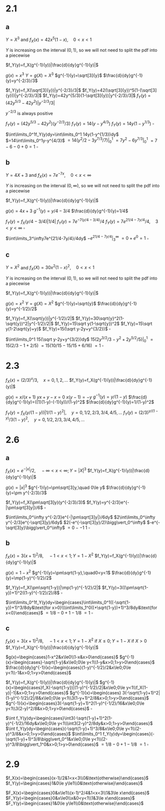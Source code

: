 # 2.1

## a

$Y=X^3$ and $f_X(x)=42x^5(1-x),\quad0<x<1$

$Y$ is increasing on the interval $(0,1)$, so we will not need to split the pdf into a piecewise

$f_Y(y)=f_X(g^{-1}(y))|\frac{d}{dy}g^{-1}(y)|$

$g(x)=x^3$
$Y=g(X)=X^3$
$g^{-1}(y)=\sqrt[3]{y}$
$\frac{d}{dy}g^{-1}(y)=y^{-2/3}/3$

$f_Y(y)=f_X(\sqrt[3]{y})|y^{-2/3}/3|$
$f_Y(y)=42(\sqrt[3]{y})^5(1-(\sqrt[3]{y}))|y^{-2/3}/3|$
$f_Y(y)=42y^{5/3}(1-\sqrt[3]{y})|y^{-2/3}/3|$
$f_Y(y)=(42y^{5/3}-42y^2)|y^{-2/3}/3|$

$y^{-2/3}$ is always positive

$f_Y(y)=(42y^{5/3}-42y^2)(y^{-2/3}/3)$
$f_Y(y)=14(y-y^{4/3})$
$f_Y(y)=14y(1-y^{1/3})$
$\square$

$\int\limits_0^1f_Y(y)dy=\int\limits_0^1 14y(1-y^{1/3})dy$
$=14\int\limits_0^1y-y^{4/3}$
$=14(y^2/2-3y^{7/3}/7)\bigg\vert_0^1$
$=7y^2-6y^{7/3}\bigg\vert_0^1$
$=7-6-0+0=1$
$\square$
## b

$Y=4X+3$ and $f_X(x)=7e^{-7x},\quad0<x<\infty$

$Y$ is increasing on the interval $(0,\infty)$, so we will not need to split the pdf into a piecewise

$f_Y(y)=f_X(g^{-1}(y))|\frac{d}{dy}g^{-1}(y)|$

$g(x)=4x+3$
$g^{-1}(y)=y/4-3/4$
$\frac{d}{dy}g^{-1}(y)=1/4$

$f_Y(y)=f_X(y/4-3/4)|1/4|$
$f_Y(y)=7e^{-7(y/4-3/4)}/4$
$f_Y(y)=7e^{21/4-7y/4}/4,\quad3<y<\infty$
$\square$

$\int\limits_3^\infty7e^{21/4-7y/4}/4dy$
$-e^{21/4-7y/4}\bigg\vert_3^\infty$
$=0+e^0=1$
$\square$

## c

$Y=X^2$ and $f_X(X)=30x^2(1-x)^2,\quad 0<x<1$

$Y$ is increasing on the interval $(0,1)$, so we will not need to split the pdf into a piecewise

$f_Y(y)=f_X(g^{-1}(y))|\frac{d}{dy}g^{-1}(y)|$

$g(x)=x^2$
$Y=g(X)=X^2$
$g^{-1}(y)=\sqrt{y}$
$\frac{d}{dy}g^{-1}(y)=y^{-1/2}/2$

$f_Y(y)=f_X(\sqrt{y})|y^{-1/2}/2|$
$f_Y(y)=30\sqrt{y}^2(1-\sqrt{y})^2|y^{-1/2}/2|$
$f_Y(y)=15\sqrt y(1-\sqrt{y})^2$
$f_Y(y)=15\sqrt y(1-2\sqrt{y}+y)$
$f_Y(y)=15(\sqrt y-2y+y^{3/2})$
$\square$

$\int\limits_0^1 15(\sqrt y-2y+y^{3/2})dy$
$15(2y^{3/2}/3-y^2+2y^{5/2}/5)\bigg\vert_0^1$
$=15(2/3-1+2/5)$
$=15(10/15-15/15+6/16)$
$=1$
$\square$

# 2.3

$f_X(x)=(2/3)^x/3,\quad x=0,1,2,...$
$f_Y(y)=f_X(g^{-1}(y))|\frac{d}{dy}g^{-1}(y)|$

$g(x)=x/(x+1)$
$yx+y-x=0$
$x(y-1)=-y$
$g^{-1}(y)=y/(1-y)$
$\frac{d}{dy}g^{-1}(y)=((1)(1-y)-(-1)(y))/(1-y)^2$
$\frac{d}{dy}g^{-1}(y)=1/(1-y)^2$

$f_Y(y)=f_X(y/(1-y))|1/(1-y)^2|,\quad y=0,1/2,2/3,3/4,4/5,...$
$f_Y(y)=(2/3)^{y/(1-y)}/3(1-y)^2,\quad y=0,1/2,2/3,3/4,4/5,...$

# 2.6

## a

$f_X(x)=e^{-|x|}/2,\quad -\infty<x<\infty;Y=|X|^3$
$f_Y(y)=f_X(g^{-1}(y))|\frac{d}{dy}g^{-1}(y)|$

$g(x)=|x|^3$
$g^{-1}(y)=\pm\sqrt[3]y,\quad 0\le y$
$\frac{d}{dy}g^{-1}(y)=\pm y^{-2/3}/3$

$f_Y(y)=f_X(\pm\sqrt[3]y)(y^{-2/3}/3)$
$f_Y(y)=y^{-2/3}e^{-|\pm\sqrt[3]y|}/6$
$\square$

$\int\limits_0^\infty y^{-2/3}e^{-|\pm\sqrt[3]y|}/6dy$
$2\int\limits_0^\infty y^{-2/3}e^{-\sqrt[3]y}/6dy$
$2(-e^{-\sqrt[3]y}/2)\bigg\vert_0^\infty$
$-e^{-\sqrt[3]y}\bigg\vert_0^\infty$
$=0--1$
$1$
$\square$

## b

$f_X(x)=3(x+1)^2/8,\quad-1<x<1;Y=1-X^2$
$f_Y(y)=f_X(g^{-1}(y))|\frac{d}{dy}g^{-1}(y)|$

$g(x)=1-x^2$
$g^{-1}(y)=\pm\sqrt{1-y},\quad0<y<1$
$\frac{d}{dy}g^{-1}(y)=\mp(1-y)^{-1/2}/2$

$f_Y(y)=f_X(\pm\sqrt{1-y})|\mp(1-y)^{-1/2}/2|$
$f_Y(y)=3((\pm\sqrt{1-y})+1)^2((1-y)^{-1/2}/2)/8$
$\square$

$\int\limits_0^1f_Y(y)dy=\begin{cases}\int\limits_0^1((-\sqrt{1-y})+1)^3/8dy&\text{for x>0}\\\int\limits_1^0((+\sqrt{1-y})+1)^3/8dy&\text{for x<0}\end{cases}$
$=1/8-0+1-1/8$
$=1$
$\square$

## c

$f_X(x)=3(x+1)^2/8,\quad-1<x<1;Y=1-X^2\text{ if }X\le0; Y=1-X\text{ if }X>0$
$f_Y(y)=f_X(g^{-1}(y))|\frac{d}{dy}g^{-1}(y)|$

$g(x)=\begin{cases}1-x^2&x\le0\\1-x&x>0\end{cases}$
$g^{-1}(x)=\begin{cases}-\sqrt{1-y}&x\le0;0\le y<1\\1-y&x>0;1>y>0\end{cases}$
$\frac{d}{dy}g^{-1}(x)=\begin{cases}(1-y)^{-1/2}/2&x\le0;0\le y<1\\-1&x>0;1>y>0\end{cases}$

$f_Y(y)=f_X(g^{-1}(y))|\frac{d}{dy}g^{-1}(y)|$
$g^{-1}(x)=\begin{cases}f_X(-\sqrt{1-y})|(1-y)^{-1/2}/2|&x\le0;0\le y<1\\f_X(1-y)|-1|&x>0;1>y>0\end{cases}$
$g^{-1}(x)=\begin{cases}  3(-\sqrt{1-y}+1)^2|(1-y)^{-1/2}/2|/8&x\le0;0\le y<1\\3(1-y+1)^2/8&x>0;1>y>0\end{cases}$
$g^{-1}(x)=\begin{cases}3(-\sqrt{1-y}+1)^2(1-y)^{-1/2}/16&x\le0;0\le y<1\\3(2-y)^2/8&x>0;1>y>0\end{cases}$
$\square$

$\int f_Y(y)dy=\begin{cases}\int3(-\sqrt{1-y}+1)^2(1-y)^{-1/2}/16dy&x\le0;0\le y<1\\\int3(2-y)^2/8dy&x>0;1>y>0\end{cases}$
$\int f_Y(y)dy=\begin{cases}(-\sqrt{1-y}+1)^3/8&x\le0;0\le y<1\\(2-y)^3/8&x>0;1>y>0\end{cases}$
$\int\limits_0^1 f_Y(y)dy=\begin{cases}(-\sqrt{1-y}+1)^3/8\bigg\vert_0^1&x\le0;0\le y<1\\(2-y)^3/8\bigg\vert_1^0&x>0;1>y>0\end{cases}$
$=1/8-0+1-1/8$
$=1$
$\square$

# 2.9

$f_X(x)=\begin{cases}(x-1)/2&1<x<3\\0&\text{otherwise}\end{cases}$
$f_Y(y)=\begin{cases}1&0\le y\le1\\0&\text{otherwise}\end{cases}$

$F_X(x)=\begin{cases}0&x\le1\\(x-1)^2/4&1<x<3\\1&3\le x\end{cases}$
$F_Y(y)=\begin{cases}0&x\le0\\x&0<y<1\\1&3\le x\end{cases}$
$F_Y(y)=\begin{cases}1&0\le y\le1\\0&\text{otherwise}\end{cases}$


